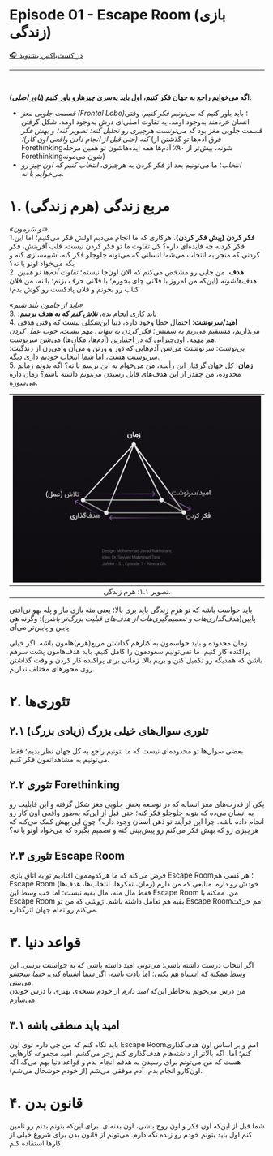 # Episode 01 - Escape Room (بازی زندگی)
  
[🎧 در کست‌باکس بشنوید](https://castbox.fm/episode/Episode-01---Escape-Room-%D8%A8%D8%A7%D8%B2%DB%8C-%D8%B2%D9%86%D8%AF%DA%AF%DB%8C-id4857685-id481801948)

<hr><br>

**اگه می‌خوایم راجع به جهان فکر کنیم، اول باید یه‌سری چیزهارو باور کنیم (_باور اصلی_):** 
- *قسمت جلویی مغز (Frontal Lobe)*؛ باید باور کنیم که *می‌تونیم فکر کنیم*. وقتی انسان خردمند به‌وجود اومد، یه تفاوت اصلی‌ای درش به‌وجود اومد، شکل گرفتن قسمت جلویی مغز بود که *می‌تونست هرچیزی رو تحلیل کنه؛ تصویر کنه؛ و بهش فکر کنه (حتی قبل از انجام دادن واقعی اون کار)؛* (فرق آدم‌ها تو گذشتن از Forethinkingشونه، بیش‌تر از ۹۰٪ آدم‌ها همه ایده‌هاشون تو همین مرحله Forethinkingشون می‌مونه)
- *انتخاب*؛ ما می‌تونیم بعد از فکر کردن به هرچیزی، *انتخاب کنیم که اون چیز رو می‌خوایم یا نه*.  
  
  
# ۱. مربع زندگی (هرم زندگی)
*«تو سَرمون»*  
1.**فکر کردن (پیش فکر کردن)**، هرکاری که ما انجام می‌دیم اولش فکر می‌کنیم؛ اما این فکر کردنه چه فایده‌ای داره؟ کل تفاوت ما تو فکر کردن نیست، قلب آفرینش، فکر کردنی که منجر به انتخاب می‌شه! انسانی که می‌تونه جلوجلو فکر کنه، شبیه‌سازی کنه و بگه می‌خواد اونو یا نه؟ <br>
2. **هدف**، من جایی رو مشخص می‌کنم که الان اون‌جا نیستم؛ *تفاوت آدم‌ها تو همین هدف‌هاشونه* (این‌که من امروز با فلانی چای بخورم؛ با فلانی حرف بزنم؛ یا نه، من فلان کتاب رو بخونم و فلان پادکست رو گوش بدم)  

*«باید از جامون بلند شیم»*  
3. باید کاری انجام بده، **_تلاش کنم_ که به هدف برسم**؛  
4. **امید/سرنوشت**؛ احتمال خطا وجود داره، دنیا این‌شکلی نیست که وقتی هدفی می‌ذاریم، مستقیم می‌ریم به سمتش؛ *فکر کردن به تنهایی مهم نیست، خوب عمل کردن هم مهمه*. اون‌چیزایی که در اختیارتن (آدم‌ها، مکان‌ها) می‌شن سرنوشت.  
پی‌نوشت: سرنوشتت می‌شن آدم‌هایی که دور و ورتن و می‌آن و می‌رن از زندگیت؛ سرنوشتت هست، اما شما انتخاب خودتم داری دیگه.  
5. **زمان**، کل جهان گرفتار این رأسه، من می‌خوام به این برسم یا نه؟ اگه بدونم زمانم محدوده، من چقدر از این هدف‌های قابل رسیدن می‌تونم داشته باشم؟ زمان داره می‌سوزه.

| ![Life Pyramid](https://raw.githubusercontent.com/mohammadjr7/Jafekri/main/S1/EPISODE-1/Life%20Pyramid.png) |
|:--:| 
| تصویر ۱.۱: هرم زندگی. |
  
باید حواست باشه که تو هرم زندگی باید بری بالا؛ یعنی مثه بازی مار و پله یهو نی‌افتی پایین(*هدف‌گذاری‌هات و تصمیم‌گیری‌هات از هدف‌های قبلیت بزرگ‌تر باشن*)؛ وگرنه هی پایین و پایین‌تر می‌آی.
  
زمان محدوده و باید حواسمون به کنارهم گذاشتن مربع(هرم)هامون باشه. اگر خیلی پراکنده کار کنیم، ما نمی‌تونیم سعودمون را کامل کنیم. باید هدف‌هامون پشت سرهم باشن که همدیگه رو تکمیل کنن و بریم بالا. زمانی برای پراکنده کار کردن و وقت گذاشتن روی محورهای مختلف نداریم.


# ۲. تئوری‌ها
## ۲.۱ تئوری سوال‌های خیلی بزرگ (زیادی بزرگ) 
بعضی سوال‌ها تو محدوده‌ای نیست که ما بتونیم راجع به کل جهان نظر بدیم؛ فقط می‌تونیم به مشاهداتمون فکر کنیم.  

## ۲.۲ تئوری Forethinking
یکی از قدرت‌های مغز انسانه که در توسعه بخش جلویی مغز شکل گرفته و این قابلیت رو به انسان می‌ده که بتونه جلوجلو فکر کنه؛ حتی قبل از این‌که به‌طور واقعی اون کار رو انجام داده باشه. چرا این فرآیند تو ذهن انسان وجود داره؟ چون این بهش کمک می‌کنه که هرچیزی رو که بهش فکر می‌کنم رو پیش‌بینی کنه و تصمیم بگیره که می‌خواد اونو یا نه؟

## ۲.۳ تئوری Escape Room
فرض می‌کنه که ما هرکدوممون افتادیم تو یه اتاق بازی Escape Room؛ هر کسی هم Escape Room خودش رو داره. منابعی که من دارم (زمان، تفکرها، انتخاب‌ها، هدف‌ها) فقط مال منه، مال بقیه نیست؛ اما خب وسط این Escape Room من، ممکنه با Escape Room بقیه هم تعامل داشته باشم. رَوشی که من تو Escape Roomامم حرکت می‌کنم رو تمام جهان اثرگذاره.  
  
# ۳. قواعد دنیا
اگر انتخاب درست داشته باشی؛ می‌تونی امید داشته باشی که به خواستت برسی. این وسط ممکنه که اشتباه هم بکنی؛ اما یادت باشه، اگر شما اشتباه کنی، *حتما* نتیجشو می‌بینی.  
من درس می‌خونم به‌خاطر این‌که *امید دارم* از خودم نسخه‌ی بهتری با درس خوندن می‌سازم.  
  
## ۳.۱ امید باید منطقی باشه
باید نگاه کنم که من چی دارم توی اون Escape Roomامم و بر اساس اون هدف‌گذاری کنم؛ اما، اگه بالاتر از داشته‌هام هدف‌گذاری کنم زجر می‌کشم. امید مجموعه کارهایی هست که من می‌تونم برای رسیدن به هدفم انجام بدم و قواعد دنیا بهم می‌گه اگه اون‌کارو انجام بدم، آدم موفقی می‌شم (از خودم خوشحال می‌شم).  
  
# ۴. قانون بدن
شما قبل از این‌که اون فکر و اون روح باشی، اون بدنه‌ای. برای این‌که بتونم بدنم رو تامین کنم اول باید بتونم خودم رو زنده نگه دارم. می‌تونم از قانون بدن برای شروع خیلی از کارها استفاده کنم.
